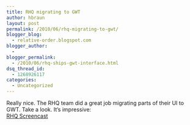 ```yaml
---
title: RHQ migrating to GWT
author: hbraun
layout: post
permalink: /2010/06/rhq-migrating-to-gwt/
blogger_blog:
  - relative-order.blogspot.com
blogger_author:
  - 
blogger_permalink:
  - /2010/06/rhq-ships-gwt-interface.html
dsq_thread_id:
  - 1268926117
categories:
  - Uncategorized
---
```

Really nice. The RHQ team did a great job migrating parts of their UI to GWT. Take a look. It&#8217;s impressive:  
[RHQ Screencast][1]

 [1]: http://www.screencast.com/users/ghinkle/folders/Jing/media/1a43a622-04ac-4b25-b230-565e0e613bce